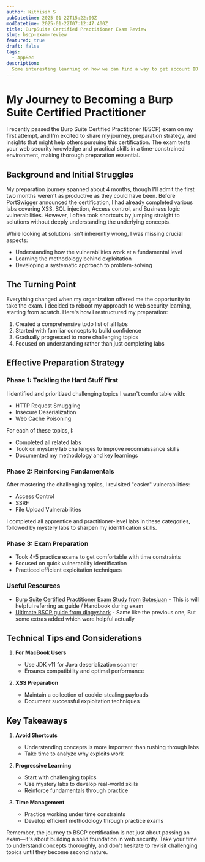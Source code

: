 ```yaml
---
author: Nithissh S
pubDatetime: 2025-01-22T15:22:00Z
modDatetime: 2025-01-22T07:12:47.400Z
title: BurpSuite Certified Practitioner Exam Review 
slug: bscp-exam-review
featured: true
draft: false
tags:
  - AppSec
description:
  Some interesting learning on how we can find a way to get account ID through public s3 bucket 
---
```


# My Journey to Becoming a Burp Suite Certified Practitioner

I recently passed the Burp Suite Certified Practitioner (BSCP) exam on my first attempt, and I'm excited to share my journey, preparation strategy, and insights that might help others pursuing this certification. The exam tests your web security knowledge and practical skills in a time-constrained environment, making thorough preparation essential.

## Background and Initial Struggles

My preparation journey spanned about 4 months, though I'll admit the first two months weren't as productive as they could have been. Before PortSwigger announced the certification, I had already completed various labs covering XSS, SQL injection, Access control, and Business logic vulnerabilities. However, I often took shortcuts by jumping straight to solutions without deeply understanding the underlying concepts.

While looking at solutions isn't inherently wrong, I was missing crucial aspects:
- Understanding how the vulnerabilities work at a fundamental level
- Learning the methodology behind exploitation
- Developing a systematic approach to problem-solving

## The Turning Point

Everything changed when my organization offered me the opportunity to take the exam. I decided to reboot my approach to web security learning, starting from scratch. Here's how I restructured my preparation:

1. Created a comprehensive todo list of all labs
2. Started with familiar concepts to build confidence
3. Gradually progressed to more challenging topics
4. Focused on understanding rather than just completing labs

## Effective Preparation Strategy

### Phase 1: Tackling the Hard Stuff First
I identified and prioritized challenging topics I wasn't comfortable with:
- HTTP Request Smuggling
- Insecure Deserialization
- Web Cache Poisoning

For each of these topics, I:
- Completed all related labs
- Took on mystery lab challenges to improve reconnaissance skills
- Documented my methodology and key learnings

### Phase 2: Reinforcing Fundamentals
After mastering the challenging topics, I revisited "easier" vulnerabilities:
- Access Control
- SSRF
- File Upload Vulnerabilities

I completed all apprentice and practitioner-level labs in these categories, followed by mystery labs to sharpen my identification skills.

### Phase 3: Exam Preparation
- Took 4-5 practice exams to get comfortable with time constraints
- Focused on quick vulnerability identification
- Practiced efficient exploitation techniques

### Useful Resources 

- [Burp Suite Certified Practitioner Exam Study from Botesjuan](https://github.com/botesjuan/Burp-Suite-Certified-Practitioner-Exam-Study) - This is will helpful referring as guide / Handbook during exam 
- [Ultimate BSCP guide from dingyshark](https://github.com/DingyShark/BurpSuiteCertifiedPractitioner) - Same like the previous one, But some extras added which were helpful actually 

## Technical Tips and Considerations

1. **For MacBook Users**
   - Use JDK v11 for Java deserialization scanner
   - Ensures compatibility and optimal performance

2. **XSS Preparation**
   - Maintain a collection of cookie-stealing payloads
   - Document successful exploitation techniques

## Key Takeaways

1. **Avoid Shortcuts**
   - Understanding concepts is more important than rushing through labs
   - Take time to analyze why exploits work

2. **Progressive Learning**
   - Start with challenging topics
   - Use mystery labs to develop real-world skills
   - Reinforce fundamentals through practice

3. **Time Management**
   - Practice working under time constraints
   - Develop efficient methodology through practice exams

Remember, the journey to BSCP certification is not just about passing an exam—it's about building a solid foundation in web security. Take your time to understand concepts thoroughly, and don't hesitate to revisit challenging topics until they become second nature.